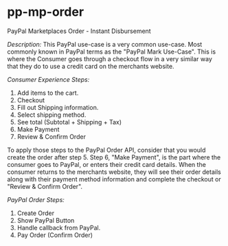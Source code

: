 pp-mp-order
===========

PayPal Marketplaces Order - Instant Disbursement

*Description:* This PayPal use-case is a very common use-case.  Most commonly known in PayPal terms as the "PayPal Mark Use-Case".  This is where the Consumer goes through a checkout flow in a very similar way that they do to use a credit card on the merchants website. 

*Consumer Experience Steps:*

1. Add items to the cart.
2. Checkout
3. Fill out Shipping information.
4. Select shipping method.
5. See total (Subtotal + Shipping + Tax)
6. Make Payment
7. Review & Confirm Order

To apply those steps to the PayPal Order API, consider that you would create the order after step 5.  Step 6, "Make Payment", is the part where the consumer goes to PayPal, or enters their credit card details.  When the consumer returns to the merchants website, they will see their order details along with their payment method information and complete the checkout or "Review & Confirm Order".

*PayPal Order Steps:*

1. Create Order 
2. Show PayPal Button
3. Handle callback from PayPal.
4. Pay Order (Confirm Order)
